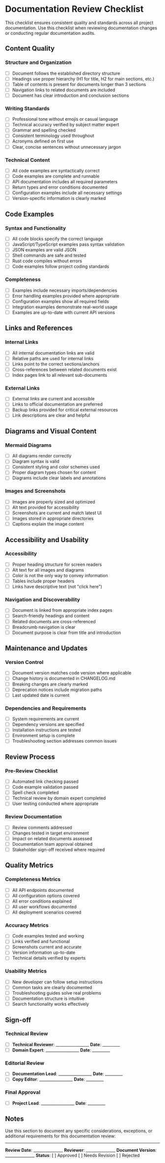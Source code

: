 # Documentation Review Checklist

This checklist ensures consistent quality and standards across all project documentation. Use this checklist when reviewing documentation changes or conducting regular documentation audits.

## Content Quality

### Structure and Organization
- [ ] Document follows the established directory structure
- [ ] Headings use proper hierarchy (H1 for title, H2 for main sections, etc.)
- [ ] Table of contents is present for documents longer than 3 sections
- [ ] Navigation links to related documents are included
- [ ] Document has clear introduction and conclusion sections

### Writing Standards
- [ ] Professional tone without emojis or casual language
- [ ] Technical accuracy verified by subject matter expert
- [ ] Grammar and spelling checked
- [ ] Consistent terminology used throughout
- [ ] Acronyms defined on first use
- [ ] Clear, concise sentences without unnecessary jargon

### Technical Content
- [ ] All code examples are syntactically correct
- [ ] Code examples are complete and runnable
- [ ] API documentation includes all required parameters
- [ ] Return types and error conditions documented
- [ ] Configuration examples include all necessary settings
- [ ] Version-specific information is clearly marked

## Code Examples

### Syntax and Functionality
- [ ] All code blocks specify the correct language
- [ ] JavaScript/TypeScript examples pass syntax validation
- [ ] JSON examples are valid JSON
- [ ] Shell commands are safe and tested
- [ ] Rust code compiles without errors
- [ ] Code examples follow project coding standards

### Completeness
- [ ] Examples include necessary imports/dependencies
- [ ] Error handling examples provided where appropriate
- [ ] Configuration examples show all required fields
- [ ] Integration examples demonstrate real-world usage
- [ ] Examples are up-to-date with current API versions

## Links and References

### Internal Links
- [ ] All internal documentation links are valid
- [ ] Relative paths are used for internal links
- [ ] Links point to the correct sections/anchors
- [ ] Cross-references between related documents exist
- [ ] Index pages link to all relevant sub-documents

### External Links
- [ ] External links are current and accessible
- [ ] Links to official documentation are preferred
- [ ] Backup links provided for critical external resources
- [ ] Link descriptions are clear and helpful

## Diagrams and Visual Content

### Mermaid Diagrams
- [ ] All diagrams render correctly
- [ ] Diagram syntax is valid
- [ ] Consistent styling and color schemes used
- [ ] Proper diagram types chosen for content
- [ ] Diagrams include clear labels and annotations

### Images and Screenshots
- [ ] Images are properly sized and optimized
- [ ] Alt text provided for accessibility
- [ ] Screenshots are current and match latest UI
- [ ] Images stored in appropriate directories
- [ ] Captions explain the image content

## Accessibility and Usability

### Accessibility
- [ ] Proper heading structure for screen readers
- [ ] Alt text for all images and diagrams
- [ ] Color is not the only way to convey information
- [ ] Tables include proper headers
- [ ] Links have descriptive text (not "click here")

### Navigation and Discoverability
- [ ] Document is linked from appropriate index pages
- [ ] Search-friendly headings and content
- [ ] Related documents are cross-referenced
- [ ] Breadcrumb navigation is clear
- [ ] Document purpose is clear from title and introduction

## Maintenance and Updates

### Version Control
- [ ] Document version matches code version where applicable
- [ ] Change history is documented in CHANGELOG.md
- [ ] Breaking changes are clearly marked
- [ ] Deprecation notices include migration paths
- [ ] Last updated date is current

### Dependencies and Requirements
- [ ] System requirements are current
- [ ] Dependency versions are specified
- [ ] Installation instructions are tested
- [ ] Environment setup is complete
- [ ] Troubleshooting section addresses common issues

## Review Process

### Pre-Review Checklist
- [ ] Automated link checking passed
- [ ] Code example validation passed
- [ ] Spell check completed
- [ ] Technical review by domain expert completed
- [ ] User testing conducted where appropriate

### Review Documentation
- [ ] Review comments addressed
- [ ] Changes tested in target environment
- [ ] Impact on related documents assessed
- [ ] Documentation team approval obtained
- [ ] Stakeholder sign-off received where required

## Quality Metrics

### Completeness Metrics
- [ ] All API endpoints documented
- [ ] All configuration options covered
- [ ] All error conditions explained
- [ ] All user workflows documented
- [ ] All deployment scenarios covered

### Accuracy Metrics
- [ ] Code examples tested and working
- [ ] Links verified and functional
- [ ] Screenshots current and accurate
- [ ] Version information up-to-date
- [ ] Technical details verified by experts

### Usability Metrics
- [ ] New developer can follow setup instructions
- [ ] Common tasks are clearly documented
- [ ] Troubleshooting guides solve real problems
- [ ] Documentation structure is intuitive
- [ ] Search functionality works effectively

## Sign-off

### Technical Review
- [ ] **Technical Reviewer**: _________________ **Date**: _________
- [ ] **Domain Expert**: _________________ **Date**: _________

### Editorial Review
- [ ] **Documentation Lead**: _________________ **Date**: _________
- [ ] **Copy Editor**: _________________ **Date**: _________

### Final Approval
- [ ] **Project Lead**: _________________ **Date**: _________

## Notes

Use this section to document any specific considerations, exceptions, or additional requirements for this documentation review:

---

**Review Date**: _______________
**Reviewer**: _______________
**Document Version**: _______________
**Status**: [ ] Approved [ ] Needs Revision [ ] Rejected